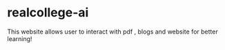 # realcollege-ai
This website allows user to interact with pdf , blogs and website for better learning!
